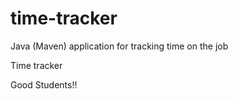 # time-tracker
Java (Maven) application for tracking time on the job

Time tracker

Good Students!!
